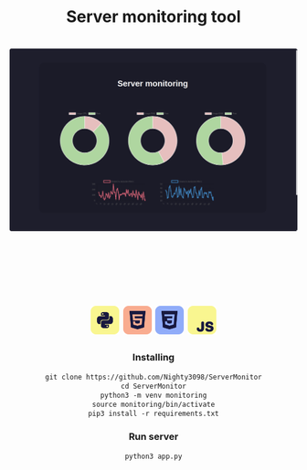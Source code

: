 <div align="center">
<h1>Server monitoring tool<h1>

<img src="imgs/1.png" />

<br><br>

<img src="https://github.com/Nighty3098/DevIcons/blob/main/badges/badges_python.png?raw=true" width="50px" />
<img src="https://github.com/Nighty3098/DevIcons/blob/main/badges/badges_html.png?raw=true" width="50px" />
<img src="https://github.com/Nighty3098/DevIcons/blob/main/badges/badges_css.png?raw=true" width="50px" />
<img src="https://github.com/Nighty3098/DevIcons/blob/main/badges/badges_javascript.png?raw=true" width="50px" />

<br>

<h3>Installing</h3>

```
git clone https://github.com/Nighty3098/ServerMonitor
cd ServerMonitor
python3 -m venv monitoring
source monitoring/bin/activate
pip3 install -r requirements.txt
```

<h3>Run server</h3>

```
python3 app.py
```

</div>
